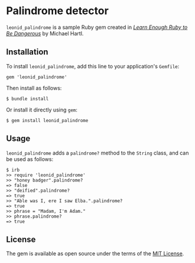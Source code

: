 # Palindrome detector

`leonid_palindrome` is a sample Ruby gem created in [*Learn Enough Ruby to Be Dangerous*](https://www.learnenough.com/ruby-tutorial) by Michael Hartl.

## Installation

To install `leonid_palindrome`, add this line to your application's `Gemfile`:

```
gem 'leonid_palindrome'
```

Then install as follows:

```
$ bundle install
```

Or install it directly using `gem`:

```
$ gem install leonid_palindrome
```

## Usage

`leonid_palindrome` adds a `palindrome?` method to the `String` class, and can be used as follows:

```
$ irb
>> require 'leonid_palindrome'
>> "honey badger".palindrome?
=> false
>> "deified".palindrome?
=> true
>> "Able was I, ere I saw Elba.".palindrome?
=> true
>> phrase = "Madam, I'm Adam."
>> phrase.palindrome?
=> true
```

## License

The gem is available as open source under the terms of the [MIT License](https://opensource.org/licenses/MIT).
